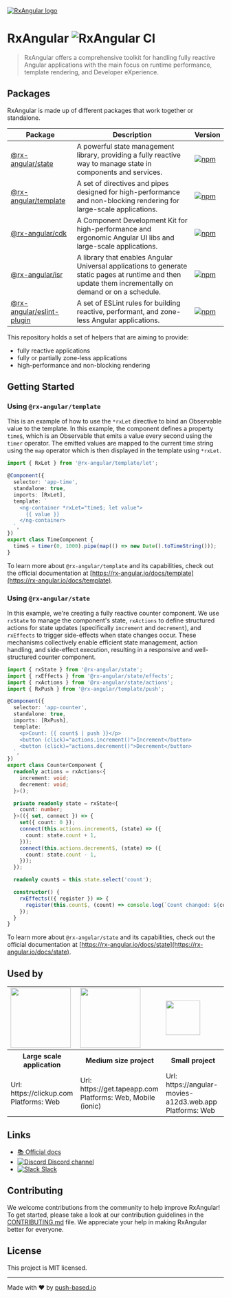 [![RxAngular logo](https://raw.githubusercontent.com/rx-angular/rx-angular/main/docs/images/rx-angular_logo.svg)](https://rx-angular.io/)

# RxAngular ![RxAngular CI](https://github.com/rx-angular/rx-angular/workflows/rx-angular%20CI/badge.svg?branch=main)

> RxAngular offers a comprehensive toolkit for handling fully reactive Angular applications with the main focus on runtime performance, template rendering, and Developer eXperience.

## Packages

RxAngular is made up of different packages that work together or standalone.

| Package                                                               | Description                                                                                                                                              | Version                                                                                                                               |
| --------------------------------------------------------------------- | -------------------------------------------------------------------------------------------------------------------------------------------------------- | ------------------------------------------------------------------------------------------------------------------------------------- |
| [@rx-angular/state](https://rx-angular.io/docs/state)                 | A powerful state management library, providing a fully reactive way to manage state in components and services.                                          | [![npm](https://img.shields.io/npm/v/%40rx-angular%2Fstate.svg)](https://www.npmjs.com/package/%40rx-angular%2Fstate)                 |
| [@rx-angular/template](https://rx-angular.io/docs/template)           | A set of directives and pipes designed for high-performance and non-blocking rendering for large-scale applications.                                     | [![npm](https://img.shields.io/npm/v/%40rx-angular%2Ftemplate.svg)](https://www.npmjs.com/package/%40rx-angular%2Ftemplate)           |
| [@rx-angular/cdk](https://rx-angular.io/docs/cdk)                     | A Component Development Kit for high-performance and ergonomic Angular UI libs and large-scale applications.                                             | [![npm](https://img.shields.io/npm/v/%40rx-angular%2Fcdk.svg)](https://www.npmjs.com/package/%40rx-angular%2Fcdk)                     |
| [@rx-angular/isr](https://rx-angular.io/docs/isr)                     | A library that enables Angular Universal applications to generate static pages at runtime and then update them incrementally on demand or on a schedule. | [![npm](https://img.shields.io/npm/v/%40rx-angular%2Fisr.svg)](https://www.npmjs.com/package/%40rx-angular%2Fisr)                     |
| [@rx-angular/eslint-plugin](https://rx-angular.io/docs/eslint-plugin) | A set of ESLint rules for building reactive, performant, and zone-less Angular applications.                                                             | [![npm](https://img.shields.io/npm/v/%40rx-angular%2Feslint-plugin.svg)](https://www.npmjs.com/package/%40rx-angular%2Feslint-plugin) |

This repository holds a set of helpers that are aiming to provide:

- fully reactive applications
- fully or partially zone-less applications
- high-performance and non-blocking rendering

## Getting Started

### Using `@rx-angular/template`

This is an example of how to use the `*rxLet` directive to bind an Observable value to the template. In this example, the component defines a property `time$`, which is an Observable that emits a value every second using the `timer` operator. The emitted values are mapped to the current time string using the `map` operator which is then displayed in the template using `*rxLet`.

```ts
import { RxLet } from '@rx-angular/template/let';

@Component({
  selector: 'app-time',
  standalone: true,
  imports: [RxLet],
  template: `
    <ng-container *rxLet="time$; let value">
      {{ value }}
    </ng-container>
  `,
})
export class TimeComponent {
  time$ = timer(0, 1000).pipe(map(() => new Date().toTimeString()));
}
```

To learn more about `@rx-angular/template` and its capabilities, check out the official documentation at [https://rx-angular.io/docs/template](https://rx-angular.io/docs/template).

### Using `@rx-angular/state`

In this example, we're creating a fully reactive counter component. We use `rxState` to manage the component's state, `rxActions` to define structured actions for state updates (specifically `increment` and `decrement`), and `rxEffects` to trigger side-effects when state changes occur. These mechanisms collectively enable efficient state management, action handling, and side-effect execution, resulting in a responsive and well-structured counter component.

```ts
import { rxState } from '@rx-angular/state';
import { rxEffects } from '@rx-angular/state/effects';
import { rxActions } from '@rx-angular/state/actions';
import { RxPush } from '@rx-angular/template/push';

@Component({
  selector: 'app-counter',
  standalone: true,
  imports: [RxPush],
  template: `
    <p>Count: {{ count$ | push }}</p>
    <button (click)="actions.increment()">Increment</button>
    <button (click)="actions.decrement()">Decrement</button>
  `,
})
export class CounterComponent {
  readonly actions = rxActions<{
    increment: void;
    decrement: void;
  }>();

  private readonly state = rxState<{
    count: number;
  }>(({ set, connect }) => {
    set({ count: 0 });
    connect(this.actions.increment$, (state) => ({
      count: state.count + 1,
    }));
    connect(this.actions.decrement$, (state) => ({
      count: state.count - 1,
    }));
  });

  readonly count$ = this.state.select('count');

  constructor() {
    rxEffects(({ register }) => {
      register(this.count$, (count) => console.log(`Count changed: ${count}`));
    });
  }
}
```

To learn more about `@rx-angular/state` and its capabilities, check out the official documentation at [https://rx-angular.io/docs/state](https://rx-angular.io/docs/state).

## Used by

<table style="width:100%">
  <tr>
    <td><img width="140" src="https://clickup.com/landing/images/logo-clickup_color.svg"></td>
    <td><img width="140" src="https://get.tapeapp.com/wp-content/uploads/2021/08/tape_logo_24px.svg"></td>
    <td><img height="80" src="https://avatars.githubusercontent.com/u/1733746?s=200&v=4"></td>
  </tr>
   <tr>
    <th>Large scale application</th>
    <th>Medium size project</th>
    <th>Small project</th>
  </tr>
  <tr>
    <td>
      Url: https://clickup.com <br/>
      Platforms: Web
    </td>
    <td>
      Url: https://get.tapeapp.com<br/>
      Platforms: Web, Mobile (ionic)
    </td>
    <td>
      Url: https://angular-movies-a12d3.web.app<br/>
      Platforms: Web
    </td>
  </tr>
</table>

## Links

- [📚 Official docs](https://www.rx-angular.io/)
- [![Discord](https://icongr.am/material/discord.svg?size=16&color=7289da) Discord channel](https://discord.com/invite/XWWGZsQ)
- [![Slack](https://icongr.am/material/slack.svg?size=16&color=7289da) Slack](https://join.slack.com/t/rxangular/shared_invite/zt-1tn1hivnp-FemQzop69HI7~wlPSqDjKQ)

## Contributing

We welcome contributions from the community to help improve RxAngular! To get started, please take a look at our contribution guidelines in the [CONTRIBUTING.md](CONTRIBUTING.md) file. We appreciate your help in making RxAngular better for everyone.

## License

This project is MIT licensed.

---

Made with ❤ by [push-based.io](https://www.push-based.io)

